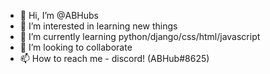 - 👋 Hi, I’m @ABHubs
- 👀 I’m interested in learning new things
- 🌱 I’m currently learning python/django/css/html/javascript
- 💞️ I’m looking to collaborate
- 📫 How to reach me - discord! (ABHub#8625)

<!---
ABHubs/ABHubs is a ✨ special ✨ repository because its `README.md` (this file) appears on your GitHub profile.
You can click the Preview link to take a look at your changes.
--->
